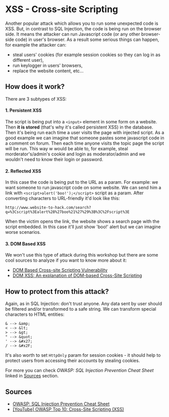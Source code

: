 # XSS - Cross-site Scripting

Another popular attack which allows you to run some unexpected code is XSS. But, in contrast to SQL Injection, the code is being run on the browser side. It means the attacker can run Javascript code (or any other browser-side code) in user's browser. As a result some serious things can happen, for example the attacker can:

- steal users' cookies (for example session cookies so they can log in as different user),
- run keylogger in users' browsers,
- replace the website content, etc...

## How does it work?

There are 3 subtypes of XSS:

#### 1. Persistent XSS

The script is being put into a `<input>` element in some form on a website. Then **it is stored** (that's why it's called persistent XSS) in the database. Then it's being run each time a user visits the page with injected script. As a good example we can imagine that someone pastes some javascript code in a comment on forum. Then each time anyone visits the topic page the script will be run. This way w would be able to, for example, steal morderator's/admin's cookie and login as moderator/admin and we wouldn't need to know their login or password.

#### 2. Reflected XSS

In this case the code is being put to the URL as a param. For example: we want someone to run javascript code on some website. We can send him a link with `<script>alert('boo!');</script>` script as a param. After converting characters to URL-friendly it'd look like this:

```
http://www.website-to-hack.com/search?q=%3Cscript%3Ealert%28%27boo%21%27%29%3B%3C%2Fscript%3E
```

When the victim opens the link, the website shows a search page with the script embedded. In this case it'll just show 'boo!' alert but we can imagine worse scenarios.

#### 3. DOM Based XSS

We won't use this type of attack during this workshop but there are some cool sources to analyze if you want to know more about it:

- [DOM Based Cross-site Scripting Vulnerability](https://www.netsparker.com/blog/web-security/dom-based-cross-site-scripting-vulnerability/)
- [DOM XSS: An explanation of DOM-based Cross-Site Scripting](https://www.acunetix.com/blog/articles/dom-xss-explained/)

## How to protect from this attack?

Again, as in SQL Injection: don't trust anyone. Any data sent by user should be filtered and/or transformed to a safe string. We can transform special characters to HTML entities:

```
& --> &amp;
< --> &lt;
> --> &gt;
" --> &quot;
' --> &#x27;
/ --> &#x2F;
```

It's also worth to set `HttpOnly` param for session cookies - it should help to protect users from accessing their accounts by stealing cookies.

For more you can check *OWASP: SQL Injection Prevention Cheat Sheet* linked in [Sources](#sources) section.

## Sources

- [OWASP: SQL Injection Prevention Cheat Sheet](https://www.owasp.org/index.php/XSS_%28Cross_Site_Scripting%29_Prevention_Cheat_Sheet)
- [[YouTube] OWASP Top 10: Cross-Site Scripting (XSS)](https://www.youtube.com/watch?v=IuzU4y-UjLw)
